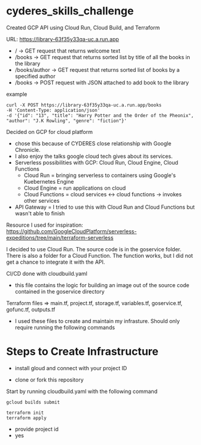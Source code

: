 # cyderes_skills_challenge
Created GCP API using Cloud Run, Cloud Build, and Terraform

URL: https://library-63f35y33qa-uc.a.run.app
* / -> GET request that returns welcome text
* /books -> GET request that returns sorted list by title of all the books in the library
* /books/author -> GET request that returns sorted list of books by a specified author
* /books -> POST request with JSON attached to add book to the library
	
example
```
curl -X POST https://library-63f35y33qa-uc.a.run.app/books
-H 'Content-Type: application/json'
-d '{"id": "13", "title": "Harry Potter and the Order of the Pheonix", "author": "J.K Rowling", "genre": "fiction"}'
```

Decided on GCP for cloud platform 
* chose this because of CYDERES close relationship with Google Chronicle.
* I also enjoy the talks google cloud tech gives about its services. 
* Serverless possibilities with GCP: Cloud Run, Cloud Engine, Cloud Functions
	- Cloud Run = bringing serverless to containers using Google's Kuebernetes Engine 
	- Cloud Engine = run applications on cloud
	- Cloud Functions = cloud services <-> cloud functions -> invokes other services
* API Gateway = I tried to use this with Cloud Run and Cloud Functions but wasn't able to finish

Resource I used for inspiration: https://github.com/GoogleCloudPlatform/serverless-expeditions/tree/main/terraform-serverless
  
I decided to use Cloud Run. The source code is in the goservice folder. There is also a folder for a Cloud Function.
The function works, but I did not get a chance to integrate it with the API.
  
CI/CD done with cloudbuild.yaml
 * this file contains the logic for building an image out of the source code contained in the goservice directory

Terraform files => main.tf, project.tf, storage.tf, variables.tf, goservice.tf, gofunc.tf, outputs.tf
  - I used these files to create and maintain my infrasture. Should only require running the following commands

# Steps to Create Infrastructure
  
* install gloud and connect with your project ID
  
* clone or fork this repository

Start by running cloudbuild.yaml with the following command	
```
gcloud builds submit
```
```
terraform init
terraform apply
```
  - provide project id
  - yes
  
	

